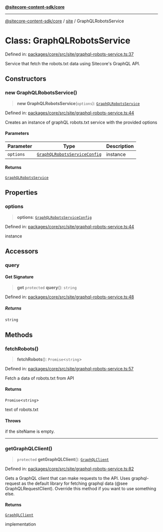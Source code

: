 [**@sitecore-content-sdk/core**](../../README.md)

***

[@sitecore-content-sdk/core](../../README.md) / [site](../README.md) / GraphQLRobotsService

# Class: GraphQLRobotsService

Defined in: [packages/core/src/site/graphql-robots-service.ts:37](https://github.com/Sitecore/xmc-jss-dev/blob/643e3fe82af3b30800fd4ecaa7f98eb7f13d1ef6/packages/core/src/site/graphql-robots-service.ts#L37)

Service that fetch the robots.txt data using Sitecore's GraphQL API.

## Constructors

### new GraphQLRobotsService()

> **new GraphQLRobotsService**(`options`): [`GraphQLRobotsService`](GraphQLRobotsService.md)

Defined in: [packages/core/src/site/graphql-robots-service.ts:44](https://github.com/Sitecore/xmc-jss-dev/blob/643e3fe82af3b30800fd4ecaa7f98eb7f13d1ef6/packages/core/src/site/graphql-robots-service.ts#L44)

Creates an instance of graphQL robots.txt service with the provided options

#### Parameters

| Parameter | Type | Description |
| ------ | ------ | ------ |
| `options` | [`GraphQLRobotsServiceConfig`](../type-aliases/GraphQLRobotsServiceConfig.md) | instance |

#### Returns

[`GraphQLRobotsService`](GraphQLRobotsService.md)

## Properties

### options

> **options**: [`GraphQLRobotsServiceConfig`](../type-aliases/GraphQLRobotsServiceConfig.md)

Defined in: [packages/core/src/site/graphql-robots-service.ts:44](https://github.com/Sitecore/xmc-jss-dev/blob/643e3fe82af3b30800fd4ecaa7f98eb7f13d1ef6/packages/core/src/site/graphql-robots-service.ts#L44)

instance

## Accessors

### query

#### Get Signature

> **get** `protected` **query**(): `string`

Defined in: [packages/core/src/site/graphql-robots-service.ts:48](https://github.com/Sitecore/xmc-jss-dev/blob/643e3fe82af3b30800fd4ecaa7f98eb7f13d1ef6/packages/core/src/site/graphql-robots-service.ts#L48)

##### Returns

`string`

## Methods

### fetchRobots()

> **fetchRobots**(): `Promise`\<`string`\>

Defined in: [packages/core/src/site/graphql-robots-service.ts:57](https://github.com/Sitecore/xmc-jss-dev/blob/643e3fe82af3b30800fd4ecaa7f98eb7f13d1ef6/packages/core/src/site/graphql-robots-service.ts#L57)

Fetch a data of robots.txt from API

#### Returns

`Promise`\<`string`\>

text of robots.txt

#### Throws

if the siteName is empty.

***

### getGraphQLClient()

> `protected` **getGraphQLClient**(): [`GraphQLClient`](../../index/interfaces/GraphQLClient.md)

Defined in: [packages/core/src/site/graphql-robots-service.ts:82](https://github.com/Sitecore/xmc-jss-dev/blob/643e3fe82af3b30800fd4ecaa7f98eb7f13d1ef6/packages/core/src/site/graphql-robots-service.ts#L82)

Gets a GraphQL client that can make requests to the API. Uses graphql-request as the default
library for fetching graphql data (@see GraphQLRequestClient). Override this method if you
want to use something else.

#### Returns

[`GraphQLClient`](../../index/interfaces/GraphQLClient.md)

implementation
